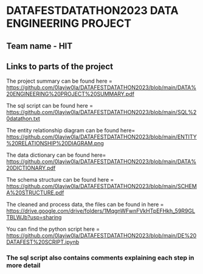 # DATAFESTDATATHON2023 DATA ENGINEERING PROJECT
## Team name - HIT
## Links to parts of the project
The project summary can be found here = https://github.com/0layiw0la/DATAFESTDATATHON2023/blob/main/DATA%20ENGINEERING%20PROJECT%20SUMMARY.pdf

The sql script can be found here = https://github.com/0layiw0la/DATAFESTDATATHON2023/blob/main/SQL%20datathon.txt

The entity relationship diagram can be found here=  https://github.com/0layiw0la/DATAFESTDATATHON2023/blob/main/ENTITY%20RELATIONSHIP%20DIAGRAM.png

The data dictionary can be found here= https://github.com/0layiw0la/DATAFESTDATATHON2023/blob/main/DATA%20DICTIONARY.pdf

The schema structure can be found here = https://github.com/0layiw0la/DATAFESTDATATHON2023/blob/main/SCHEMA%20STRUCTURE.pdf

The cleaned and process data, the files can be found in here = https://drive.google.com/drive/folders/1MqgnWFwnFVkHTpEFHkh_59R9GLTBLWJb?usp=sharing

You can find the python script here = https://github.com/0layiw0la/DATAFESTDATATHON2023/blob/main/DE%20DATAFEST%20SCRIPT.ipynb

### The sql script also contains comments explaining each step in more detail
